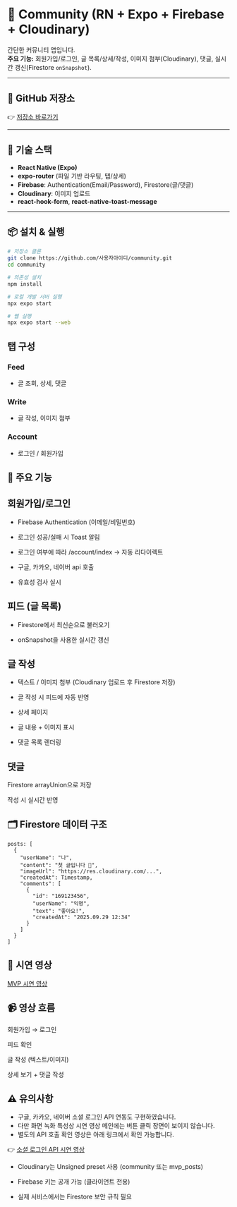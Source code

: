 # 📱 Community (RN + Expo + Firebase + Cloudinary)

간단한 커뮤니티 앱입니다.  
**주요 기능:** 회원가입/로그인, 글 목록/상세/작성, 이미지 첨부(Cloudinary), 댓글, 실시간 갱신(Firestore `onSnapshot`).

---

## 📂 GitHub 저장소
👉 [저장소 바로가기](https://github.com/sohyun32253/community)  

---

## 🚀 기술 스택
- **React Native (Expo)**
- **expo-router** (파일 기반 라우팅, 탭/상세)
- **Firebase**: Authentication(Email/Password), Firestore(글/댓글)
- **Cloudinary**: 이미지 업로드
- **react-hook-form**, **react-native-toast-message**

---

## 📦 설치 & 실행

```bash
# 저장소 클론
git clone https://github.com/사용자아이디/community.git
cd community

# 의존성 설치
npm install

# 로컬 개발 서버 실행
npx expo start

# 웹 실행
npx expo start --web
```

## 탭 구성
### Feed 
- 글 조회, 상세, 댓글

### Write 
- 글 작성, 이미지 첨부

### Account 
- 로그인 / 회원가입

  

## 🔑 주요 기능

## 회원가입/로그인

- Firebase Authentication (이메일/비밀번호)

- 로그인 성공/실패 시 Toast 알림

- 로그인 여부에 따라 /account/index → 자동 리다이렉트

- 구글, 카카오, 네이버 api 호출

- 유효성 검사 실시

## 피드 (글 목록)

- Firestore에서 최신순으로 불러오기

- onSnapshot을 사용한 실시간 갱신

## 글 작성

- 텍스트 / 이미지 첨부 (Cloudinary 업로드 후 Firestore 저장)
  
- 글 작성 시 피드에 자동 반영

- 상세 페이지

- 글 내용 + 이미지 표시

- 댓글 목록 렌더링

## 댓글

Firestore arrayUnion으로 저장

작성 시 실시간 반영

## 🗂️ Firestore 데이터 구조
```
posts: [
  {
    "userName": "나",
    "content": "첫 글입니다 👋",
    "imageUrl": "https://res.cloudinary.com/...",
    "createdAt": Timestamp,
    "comments": [
      {
        "id": "169123456",
        "userName": "익명",
        "text": "좋아요!",
        "createdAt": "2025.09.29 12:34"
      }
    ]
  }
]
```

## 🎥 시연 영상

[MVP 시연 영상](https://drive.google.com/file/d/1ziFYMK6qP4VFn_vH3gkOk2IYjpyVT0-N/view?usp=sharing)

## 📹 영상 흐름

회원가입 → 로그인

피드 확인

글 작성 (텍스트/이미지)

상세 보기 + 댓글 작성

## ⚠️ 유의사항
- 구글, 카카오, 네이버 소셜 로그인 API 연동도 구현하였습니다.  
- 다만 화면 녹화 특성상 시연 영상 메인에는 버튼 클릭 장면이 보이지 않습니다.  
- 별도의 API 호출 확인 영상은 아래 링크에서 확인 가능합니다.  

👉 [소셜 로그인 API 시연 영상](https://drive.google.com/file/d/16b41P9LIH2douRWL1Tp_tRbW2AM9idzs/view?usp=sharing)

- Cloudinary는 Unsigned preset 사용 (community 또는 mvp_posts)

- Firebase 키는 공개 가능 (클라이언트 전용)

- 실제 서비스에서는 Firestore 보안 규칙 필요





